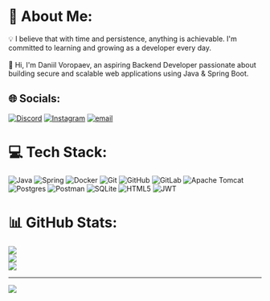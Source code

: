 # 💫 About Me:
💡 I believe that with time and persistence, anything is achievable. I'm committed to learning and growing as a developer every day.<br><br>👋 Hi, I'm Daniil Voropaev, an aspiring Backend Developer passionate about building secure and scalable web applications using Java & Spring Boot.


## 🌐 Socials:
[![Discord](https://img.shields.io/badge/Discord-%237289DA.svg?logo=discord&logoColor=white)](https://discord.gg/vddmit) [![Instagram](https://img.shields.io/badge/Instagram-%23E4405F.svg?logo=Instagram&logoColor=white)](https://instagram.com/@vddmit) [![email](https://img.shields.io/badge/Email-D14836?logo=gmail&logoColor=white)](mailto:danvoropaeff@yandex.ru) 

# 💻 Tech Stack:
![Java](https://img.shields.io/badge/java-%23ED8B00.svg?style=for-the-badge&logo=openjdk&logoColor=white) ![Spring](https://img.shields.io/badge/spring-%236DB33F.svg?style=for-the-badge&logo=spring&logoColor=white) ![Docker](https://img.shields.io/badge/docker-%230db7ed.svg?style=for-the-badge&logo=docker&logoColor=white) ![Git](https://img.shields.io/badge/git-%23F05033.svg?style=for-the-badge&logo=git&logoColor=white) ![GitHub](https://img.shields.io/badge/github-%23121011.svg?style=for-the-badge&logo=github&logoColor=white) ![GitLab](https://img.shields.io/badge/gitlab-%23181717.svg?style=for-the-badge&logo=gitlab&logoColor=white) ![Apache Tomcat](https://img.shields.io/badge/apache%20tomcat-%23F8DC75.svg?style=for-the-badge&logo=apache-tomcat&logoColor=black) ![Postgres](https://img.shields.io/badge/postgres-%23316192.svg?style=for-the-badge&logo=postgresql&logoColor=white) ![Postman](https://img.shields.io/badge/Postman-FF6C37?style=for-the-badge&logo=postman&logoColor=white) ![SQLite](https://img.shields.io/badge/sqlite-%2307405e.svg?style=for-the-badge&logo=sqlite&logoColor=white) ![HTML5](https://img.shields.io/badge/html5-%23E34F26.svg?style=for-the-badge&logo=html5&logoColor=white) ![JWT](https://img.shields.io/badge/JWT-black?style=for-the-badge&logo=JSON%20web%20tokens)
# 📊 GitHub Stats:
![](https://github-readme-stats.vercel.app/api?username=VDDmit&theme=dark&hide_border=false&include_all_commits=false&count_private=false)<br/>
![](https://github-readme-streak-stats.herokuapp.com/?user=VDDmit&theme=dark&hide_border=false)<br/>
![](https://github-readme-stats.vercel.app/api/top-langs/?username=VDDmit&theme=dark&hide_border=false&include_all_commits=false&count_private=false&layout=compact)

---
[![](https://visitcount.itsvg.in/api?id=VDDmit&icon=0&color=0)](https://visitcount.itsvg.in)

<!-- Proudly created with GPRM ( https://gprm.itsvg.in ) -->
